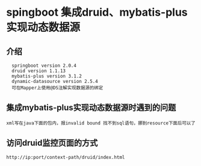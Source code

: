 # spingboot 集成druid、mybatis-plus实现动态数据源
## 介绍
      springboot version 2.0.4
      druid version 1.1.13
      mybatis-plus version 3.1.2
      dynamic-datasource version 2.5.4
      可在Mapper上使用@DS注解实现数据源的绑定

## 集成mybatis-plus实现动态数据源时遇到的问题
    xml写在java下面的包内，报invalid bound 找不到sql语句，挪到resource下面后可以了
## 访问druid监控页面的方式
    http://ip:port/context-path/druid/index.html
